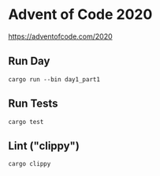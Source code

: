 # Advent of Code 2020

https://adventofcode.com/2020

## Run Day

```
cargo run --bin day1_part1
```

## Run Tests

```
cargo test
```

## Lint ("clippy")

```
cargo clippy
```
